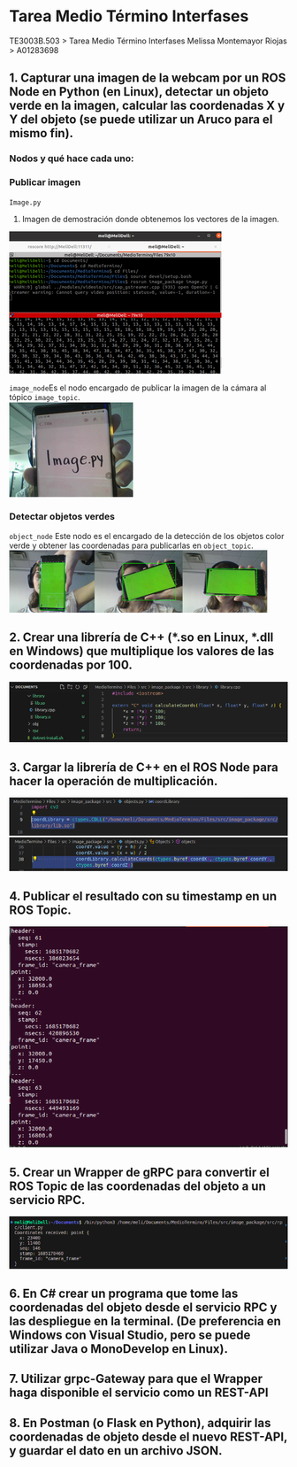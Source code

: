 # Tarea Medio Término Interfases
TE3003B.503 > Tarea Medio Término Interfases
Melissa Montemayor Riojas > A01283698


## 1. Capturar una imagen de la webcam por un ROS Node en Python (en Linux), detectar un objeto verde en la imagen, calcular las coordenadas X y Y del objeto (se puede utilizar un Aruco para el mismo fin).

### Nodos y qué hace cada uno:
### Publicar imagen
`Image.py`

1. Imagen de demostración donde obtenemos los vectores de la imagen.

![Demo](Pictures/ImagePy.png)


`image_node`Es el nodo encargado de publicar la imagen de la cámara al tópico `image_topic`.  
![Image.py](Pictures/Image.PNG)



### Detectar objetos verdes 
`object_node`
Este nodo es el encargado de la detección de los objetos color verde y obtener las coordenadas para publicarlas en `object_topic`.
![Objects.py](Pictures/Green.PNG)

## 2. Crear una librería de C++ (*.so en Linux, *.dll en Windows) que multiplique los valores de las coordenadas por 100.
![library.cpp](Pictures/Library.PNG)

## 3. Cargar la librería de C++ en el ROS Node para hacer la operación de multiplicación.
![Ros Node Load1](Pictures/Load1.PNG)
![Ros Node Load2](Pictures/Load2.PNG)

## 4. Publicar el resultado con su timestamp en un ROS Topic.
![Timestamp](Pictures/Timestamp.PNG)
## 5. Crear un Wrapper de gRPC para convertir el ROS Topic de las coordenadas del objeto a un servicio RPC.
![Client](Pictures/Client.PNG)
## 6. En C# crear un programa que tome las coordenadas del objeto desde el servicio RPC y las despliegue en la terminal. (De preferencia en Windows con Visual Studio, pero se puede utilizar Java o MonoDevelop en Linux).
## 7. Utilizar grpc-Gateway para que el Wrapper haga disponible el servicio como un REST-API
## 8. En Postman (o Flask en Python), adquirir las coordenadas de objeto desde el nuevo REST-API, y guardar el dato en un archivo JSON.
